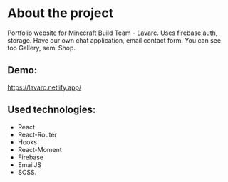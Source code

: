 # About the project

Portfolio website for Minecraft Build Team - Lavarc. Uses firebase auth, storage. Have our own chat application, email contact form. You can see too Gallery, semi Shop.

## Demo: 

https://lavarc.netlify.app/

## Used technologies:

- React
- React-Router
- Hooks
- React-Moment
- Firebase
- EmailJS
- SCSS.
